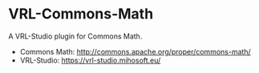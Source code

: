 VRL-Commons-Math
================

A VRL-Studio plugin for Commons Math.

- Commons Math: http://commons.apache.org/proper/commons-math/
- VRL-Studio: https://vrl-studio.mihosoft.eu/

